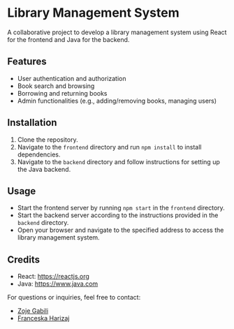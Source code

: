 # Library Management System

A collaborative project to develop a library management system using React for the frontend and Java for the backend.

## Features

- User authentication and authorization
- Book search and browsing
- Borrowing and returning books
- Admin functionalities (e.g., adding/removing books, managing users)

## Installation

1. Clone the repository.
2. Navigate to the `frontend` directory and run `npm install` to install dependencies.
3. Navigate to the `backend` directory and follow instructions for setting up the Java backend.

## Usage

- Start the frontend server by running `npm start` in the `frontend` directory.
- Start the backend server according to the instructions provided in the `backend` directory.
- Open your browser and navigate to the specified address to access the library management system.

## Credits

- React: https://reactjs.org
- Java: https://www.java.com

For questions or inquiries, feel free to contact:
- [Zoje Gabili](https://github.com/zojegabili)
- [Franceska Harizaj](https://github.com/franceskah1)
